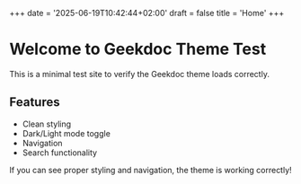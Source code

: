 +++
date = '2025-06-19T10:42:44+02:00'
draft = false
title = 'Home'
+++

# Welcome to Geekdoc Theme Test

This is a minimal test site to verify the Geekdoc theme loads correctly.

## Features

- Clean styling
- Dark/Light mode toggle  
- Navigation
- Search functionality

If you can see proper styling and navigation, the theme is working correctly!
